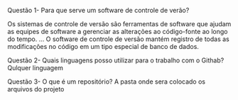 Questão 1- Para que serve um software de controle de verão?

Os sistemas de controle de versão são ferramentas de software que ajudam
 as equipes de software a gerenciar as alterações ao código-fonte ao longo do tempo. ... O software de controle
 de versão mantém registro de todas as modificações no código em um tipo especial de banco de dados.

Questão 2- Quais linguagens posso utilizar para o trabalho com o Githab?
Qulquer linguagem 

Questão 3- O que é um repositório? 
A pasta onde sera colocado os arquivos do projeto 
